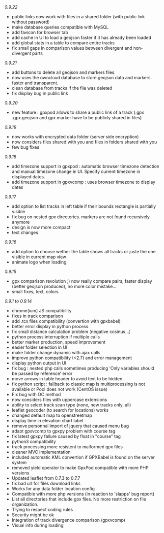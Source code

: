 *0.9.22*
* public links now work with files in a shared folder (with public link without password)
* make database queries compatible with MySQL
* add favicon for browser tab
* add cache in UI to load a geojson faster if it has already been loaded
* add global stats in a table to compare entire tracks
* fix small gaps in comparison values between divergent and non-divergent parts

*0.9.21*
* add buttons to delete all geojson and markers files
* now uses the owncloud database to store geojson data and markers. faster and transparent.
* clean database from tracks if the file was deleted
* fix display bug in public link

*0.9.20*
* new feature : gpxpod allows to share a public link of a track (.gpx .gpx.geojson and gpx.marker have to be publicly shared in files)

*0.9.19*
* now works with encrypted data folder (server side encryption)
* now considers files shared with you and files in folders shared with you
* few bug fixes

*0.9.18*
* add timezone support in gpxpod : automatic browser timezone detection and manual timezone change in UI. Specify current timezone in displayed dates.
* add timezone support in gpxvcomp : uses browser timezone to display dates

*0.9.17*
* add option to list tracks in left table if their bounds rectangle is partially visible
* fix bug on nested gpx directories. markers are not found recursively anymore
* design is now more compact
* text changes

*0.9.16*
* add option to choose wether the table shows all tracks or juste the one visible in current map view
* animate logo when loading

*0.9.15*
* gpx comparison revolution ;) now really compare pairs, faster display (better geojson produced), no more color mistake...
* small fixes, text, colors

*0.9.1 to 0.9.14*
* chrome(ium) JS compatibility
* fixes in track comparison
* add .tcx files compatibility (convertion with gpxbabel)
* better error display in python process
* fix small distance calculation problem (negative cosinus...)
* python process interruption if multiple calls
* better marker production, speed improvement
* easier folder selection in UI
* make folder change dynamic with ajax calls
* improve python compatibility (<2.7) and error management
* display python output in UI
* fix bug : nested php calls sometimes producing 'Only variables should be passed by reference' error
* move arrows in table header to avoid text to be hidden
* fix python script : fallback to classic map is multiprocessing is not available or Pool does not work (CentOS issue)
* Fix bug with OC method
* now considers files with uppercase extensions
* ability to select track scan type (none, new tracks only, all)
* leaflet geocoder (to search for locations) works
* changed default map to openstreetmap
* display time in elevation chart label
* remove personnal import of jquery that caused menu bug
* adapt gpxvcomp to gpxpy problem with course tag
* fix latest gpxpy failure caused by float in "course" tag
* python3 compatibility
* track processing more resistent to malformed gpx files
* cleaner MVC implementation
* included automatic KML convertion if GPXBabel is found on the server system
* removed yield operator to make GpxPod compatible with more PHP versions
* Updated leaflet from 0.7.3 to 0.7.7
* fix bad url for files download links
* Works for any data folder location config
* Compatible with more php versions (in reaction to 'slapps' bug report)
* List all directories that include gpx files. No more restriction on file organization.
* Trying to respect coding rules
* Security might be ok
* Integration of track divergence comparison (gpxvcomp)
* Visual info during loading
